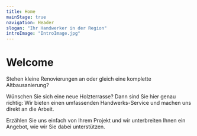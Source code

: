 ```yaml
---
title: Home
mainStage: true
navigation: Header
slogan: "Ihr Handwerker in der Region"
introImage: "IntroImage.jpg"
---
```


# Welcome

Stehen kleine Renovierungen an oder gleich eine komplette Altbausanierung?

Wünschen Sie sich eine neue Holzterrasse? Dann sind Sie hier genau richtig: Wir bieten einen umfassenden
Handwerks-Service und machen uns direkt an die Arbeit.

Erzählen Sie uns einfach von Ihrem Projekt und wir unterbreiten Ihnen ein Angebot, wie wir Sie dabei unterstützen.
